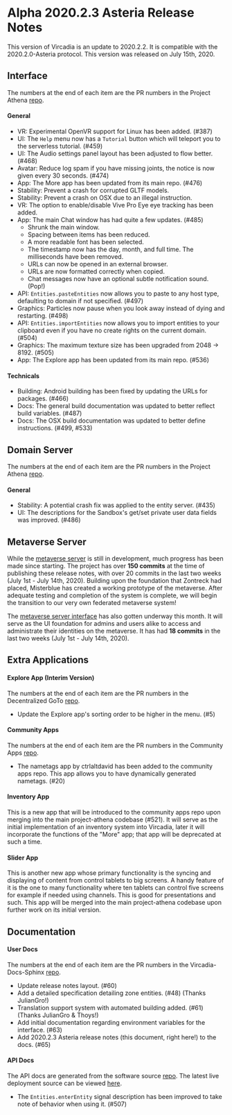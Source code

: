 # Alpha 2020.2.3 Asteria Release Notes

This version of Vircadia is an update to 2020.2.2. It is compatible with the 2020.2.0-Asteria protocol. This version was released on July 15th, 2020.

## Interface

The numbers at the end of each item are the PR numbers in the Project Athena [repo](https://github.com/kasenvr/project-athena/).

#### General

* VR: Experimental OpenVR support for Linux has been added. (#387)
* UI: The `Help` menu now has a `Tutorial` button which will teleport you to the serverless tutorial. (#459)
* UI: The Audio settings panel layout has been adjusted to flow better. (#468)
* Avatar: Reduce log spam if you have missing joints, the notice is now given every 30 seconds. (#474)
* App: The More app has been updated from its main repo. (#476)
* Stability: Prevent a crash for corrupted GLTF models.
* Stability: Prevent a crash on OSX due to an illegal instruction.
* VR: The option to enable/disable Vive Pro Eye eye tracking has been added.
* App: The main Chat window has had quite a few updates. (#485)
    * Shrunk the main window.
    * Spacing between items has been reduced.
    * A more readable font has been selected.
    * The timestamp now has the day, month, and full time. The milliseconds have been removed.
    * URLs can now be opened in an external browser.
    * URLs are now formatted correctly when copied.
    * Chat messages now have an optional subtle notification sound. (Pop!)
* API: `Entities.pasteEntities` now allows you to paste to any host type, defaulting to domain if not specified. (#497)
* Graphics: Particles now pause when you look away instead of dying and restarting. (#498)
* API: `Entities.importEntities` now allows you to import entities to your clipboard even if you have no create rights on the current domain. (#504)
* Graphics: The maximum texture size has been upgraded from 2048 -> 8192. (#505)
* App: The Explore app has been updated from its main repo. (#536)

#### Technicals

* Building: Android building has been fixed by updating the URLs for packages. (#466)
* Docs: The general build documentation was updated to better reflect build variables. (#487)
* Docs: The OSX build documentation was updated to better define instructions. (#499, #533)

## Domain Server

The numbers at the end of each item are the PR numbers in the Project Athena [repo](https://github.com/kasenvr/project-athena/).

#### General

* Stability: A potential crash fix was applied to the entity server. (#435)
* UI: The descriptions for the Sandbox's get/set private user data fields was improved. (#486)

## Metaverse Server

While the [metaverse server](https://github.com/kasenvr/project-apollo) is still in development, much progress has been made since starting. The project has over **150 commits** at the time of publishing these release notes, with over 20 commits in the last two weeks (July 1st - July 14th, 2020). Building upon the foundation that Zontreck had placed, Misterblue has created a working prototype of the metaverse. After adequate testing and completion of the system is complete, we will begin the transition to our very own federated metaverse system!

The [metaverse server interface](https://github.com/kasenvr/project-apollo-dashboard) has also gotten underway this month. It will serve as the UI foundation for admins and users alike to access and administrate their identities on the metaverse. It has had **18 commits** in the last two weeks (July 1st - July 14th, 2020).

## Extra Applications

#### Explore App (Interim Version)

The numbers at the end of each item are the PR numbers in the Decentralized GoTo [repo](https://github.com/kasenvr/Decentralized_GoTo_Experimental).

* Update the Explore app's sorting order to be higher in the menu. (#5)

#### Community Apps

The numbers at the end of each item are the PR numbers in the Community Apps [repo](https://github.com/kasenvr/community-apps). 

* The nametags app by ctrlaltdavid has been added to the community apps repo. This app allows you to have dynamically generated nametags. (#20)

#### Inventory App

This is a new app that will be introduced to the community apps repo upon merging into the main project-athena codebase (#521). It will serve as the initial implementation of an inventory system into Vircadia, later it will incorporate the functions of the "More" app; that app will be deprecated at such a time.

#### Slider App

This is another new app whose primary functionality is the syncing and displaying of content from control tablets to big screens. A handy feature of it is the one to many functionality where ten tablets can control five screens for example if needed using channels. This is good for presentations and such. This app will be merged into the main project-athena codebase upon further work on its initial version.

## Documentation

#### User Docs

The numbers at the end of each item are the PR numbers in the Vircadia-Docs-Sphinx [repo](https://github.com/kasenvr/vircadia-docs-sphinx). 

* Update release notes layout. (#60)
* Add a detailed specification detailing zone entities. (#48) (Thanks JulianGro!)
* Translation support system with automated building added. (#61) (Thanks JulianGro & Thoys!)
* Add initial documentation regarding environment variables for the interface. (#63)
* Add 2020.2.3 Asteria release notes (this document, right here!) to the docs. (#65)

#### API Docs

The API docs are generated from the software source [repo](https://github.com/kasenvr/project-athena).
The latest live deployment source can be viewed [here](https://github.com/kasenvr/vircadia-api-docs).

* The `Entities.enterEntity` signal description has been improved to take note of behavior when using it. (#507)
